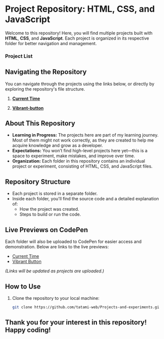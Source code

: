 # Project Repository: HTML, CSS, and JavaScript

Welcome to this repository! Here, you will find multiple projects built with **HTML**, **CSS**, and **JavaScript**. 
Each project is organized in its respective folder for better navigation and management.


### Project List
## Navigating the Repository

You can navigate through the projects using the links below, or directly by exploring the repository's file structure.

1. **[Current Time](./Current_Time/Current_Time.md)**  

2. **[Vibrant-button](./Vibrant-Button/Vibrant-Button.md)**  
  


## About This Repository

- **Learning in Progress:** The projects here are part of my learning journey. Most of them might not work correctly, as they are created to help me acquire knowledge and grow as a developer.  
- **Expectations:** You won’t find high-level projects here yet—this is a space to experiment, make mistakes, and improve over time.  
- **Organization:** Each folder in this repository contains an individual project or experiment, consisting of HTML, CSS, and JavaScript files.  

## Repository Structure

- Each project is stored in a separate folder.
- Inside each folder, you'll find the source code and a detailed explanation of:
  - How the project was created.
  - Steps to build or run the code.

## Live Previews on CodePen

Each folder will also be uploaded to CodePen for easier access and demonstration. Below are links to the live previews:

- [Current Time](#)  
- [Vibrant Button](#)  

*(Links will be updated as projects are uploaded.)*

## How to Use

1. Clone the repository to your local machine:  
   ```bash
   git clone https://github.com/tatami-web/Projects-and-experiments.git

## Thank you for your interest in this repository! Happy coding!